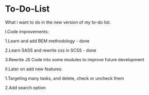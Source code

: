 # To-Do-List

What i want to do in the new version of my to-do list.

I.Code improvements:

1.Learn and add BEM methodology - done

2.Learn SASS and rewrite css in SCSS - done

3.Rewrite JS Code into some modules to improve future development

II.Later on add new features:

1.Targeting many tasks, and delete, check or uncheck them

2.Add search option

